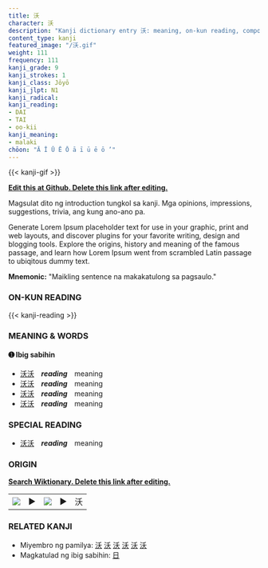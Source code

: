 ```yaml
---
title: 沃
character: 沃
description: "Kanji dictionary entry 沃: meaning, on-kun reading, compounds, origin, related kanji"
content_type: kanji
featured_image: "/沃.gif"
weight: 111
frequency: 111
kanji_grade: 9
kanji_strokes: 1
kanji_class: Jōyō
kanji_jlpt: N1
kanji_radical: 
kanji_reading: 
- DAI
- TAI
- oo-kii
kanji_meaning:
- malaki
chōon: "Ā Ī Ū Ē Ō ā ī ū ē ō ’"
---
```

[//]: # (Don't edit the line below. Kanji animated GIF code is automatically generated.)
{{< kanji-gif >}}

[//]: # (Edit below this line.)

**[Edit this at Github. Delete this link after editing.](https://github.com/tim0g/tim/tree/main/content/kanji/沃/index.md)**

Magsulat dito ng introduction tungkol sa kanji. Mga opinions, impressions, suggestions, trivia, ang kung ano-ano pa.

Generate Lorem Ipsum placeholder text for use in your graphic, print and web layouts, and discover plugins for your favorite writing, design and blogging tools. Explore the origins, history and meaning of the famous passage, and learn how Lorem Ipsum went from scrambled Latin passage to ubiqitous dummy text.
 
**Mnemonic:** "Maikling sentence na makakatulong sa pagsaulo."

### ON-KUN READING

[//]: # (Don't edit the line below. ON-KUN READING code is automatically generated.)
{{< kanji-reading >}}

### MEANING & WORDS

#### ➊ **Ibig sabihin**
  - [沃](../沃)[沃](../沃)　***reading***　meaning
  - [沃](../沃)[沃](../沃)　***reading***　meaning
  - [沃](../沃)[沃](../沃)　***reading***　meaning
  - [沃](../沃)[沃](../沃)　***reading***　meaning

### SPECIAL READING
  - [沃](../沃)[沃](../沃)　***reading***　meaning

### ORIGIN

**[Search Wiktionary. Delete this link after editing.](https://wiktionary.org/wiki/沃)**
<table class="kanji-table"><tr><td>
<img src="60px-沃-bronze.svg.png">
</td><td>▶</td><td>
<img src="60px-沃-oracle.svg.png">
</td><td>▶</td>
<td class="kanji-origin">沃</td>
</tr></table>

### RELATED KANJI
- Miyembro ng pamilya: [沃](../沃) [沃](../沃) [沃](../沃) [沃](../沃) [沃](../沃) [沃](../沃)
- Magkatulad ng ibig sabihin: [日](../日)
